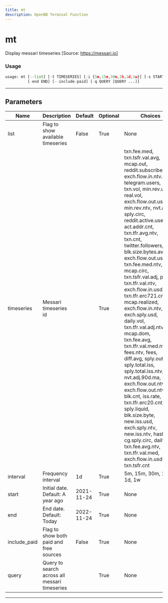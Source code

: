 ```yaml
---
title: mt
description: OpenBB Terminal Function
---
```


# mt

Display messari timeseries [Source: https://messari.io]

### Usage

```python
usage: mt [--list] [-t TIMESERIES] [-i {5m,15m,30m,1h,1d,1w}] [-s START]
          [-end END] [--include-paid] [-q QUERY [QUERY ...]]
```

---

## Parameters

| Name | Description | Default | Optional | Choices |
| ---- | ----------- | ------- | -------- | ------- |
| list | Flag to show available timeseries | False | True | None |
| timeseries | Messari timeseries id |  | True | txn.fee.med, txn.tsfr.val.avg, mcap.out, reddit.subscribers, exch.flow.in.ntv.incl, telegram.users, txn.vol, min.rev.usd, real.vol, exch.flow.out.usd.incl, min.rev.ntv, nvt.adj, sply.circ, reddit.active.users, act.addr.cnt, txn.tfr.avg.ntv, txn.cnt, twitter.followers, blk.size.bytes.avg, exch.flow.out.usd, txn.fee.med.ntv, mcap.circ, txn.tsfr.val.adj, price, txn.tfr.val.ntv, exch.flow.in.usd, txn.tfr.erc721.cnt, mcap.realized, exch.flow.in.ntv, exch.sply.usd, daily.vol, txn.tfr.val.adj.ntv, mcap.dom, txn.fee.avg, txn.tfr.val.med.ntv, fees.ntv, fees, diff.avg, sply.out, sply.total.iss, sply.total.iss.ntv, nvt.adj.90d.ma, exch.flow.out.ntv.incl, exch.flow.out.ntv, blk.cnt, iss.rate, txn.tfr.erc20.cnt, sply.liquid, blk.size.byte, new.iss.usd, exch.sply.ntv, new.iss.ntv, hashrate, cg.sply.circ, daily.shp, txn.fee.avg.ntv, txn.tfr.val.med, exch.flow.in.usd.incl, txn.tsfr.cnt |
| interval | Frequency interval | 1d | True | 5m, 15m, 30m, 1h, 1d, 1w |
| start | Initial date. Default: A year ago | 2021-11-24 | True | None |
| end | End date. Default: Today | 2022-11-24 | True | None |
| include_paid | Flag to show both paid and free sources | False | True | None |
| query | Query to search across all messari timeseries |  | True | None |

---
